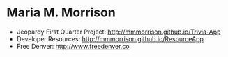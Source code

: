 # Maria M. Morrison
- Jeopardy First Quarter Project: http://mmmorrison.github.io/Trivia-App
- Developer Resources: http://mmmorrison.github.io/ResourceApp
- Free Denver: http://www.freedenver.co
